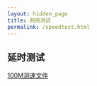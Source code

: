 ```yaml
---
layout: hidden_page
title: 网络测试
permalink: /speedtest.html
---
```


## 延时测试

<script type="text/javascript"
src="https://cdnjs.cloudflare.com/ajax/libs/jquery/3.4.1/jquery.min.js">
</script>

<script>
$.ping = function(option) 
{
    var ping, requestTime, responseTime ;
    $.ajax({
        url: option.url+'/speed_test'+ (new Date()).getTime() + '.html',
        type: 'GET',
        dataType: 'html',
        timeout: 10000,
        beforeSend : function() 
        {
            if(option.beforePing) option.beforePing();
            requestTime = new Date().getTime();
        },
        complete : function() 
        {
            responseTime = new Date().getTime();
            ping = Math.abs(requestTime - responseTime);
            if(option.afterPing) option.afterPing(ping);
        }
    });
    if(option.interval && option.interval > 0)
    {
        var interval = option.interval * 1000;
        setTimeout(function(){$.ping(option)}, interval);
    }
};
</script>

<div id="msg"></div>
<script type="text/javascript">
$.ping({
url : 'https://blog.chgtaxihe.top', 
beforePing : function(){$('#msg').html('正在计算延迟')},
afterPing : function(ping){$('#msg').html('您到本站的延迟为' + ping + 'ms')}, 
interval : 10
});
</script>

[100M测速文件](http://speedtest-sgp1.digitalocean.com/100mb.test)

